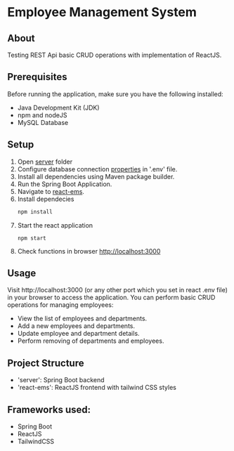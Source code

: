 # Employee Management System
## About
Testing REST Api basic CRUD operations with implementation of ReactJS.
## Prerequisites
Before running the application, make sure you have the following installed:
- Java Development Kit (JDK)
- npm and nodeJS
- MySQL Database 
## Setup
1. Open [server](./server/) folder
2. Configure database connection [properties](./server/src/main/resources/) in '.env' file.
3. Install all dependencies using Maven package builder.
4. Run the Spring Boot Application.
5. Navigate to [react-ems](./react-ems/).
6. Install dependecies
    ```bash
    npm install
    ```
7. Start the react application
    ```
    npm start
    ```
8. Check functions in browser [http://localhost:3000](http://localhost:3000/)
## Usage
Visit http://localhost:3000 (or any other port which you set in react .env file) in your browser to access the application. You can perform basic CRUD operations for managing employees:
- View the list of employees and departments.
- Add a new employees and departments.
- Update employee and department details.
- Perform removing of departments and employees.
## Project Structure
- 'server': Spring Boot backend
- 'react-ems': ReactJS frontend with tailwind CSS styles
## Frameworks used:
- Spring Boot
- ReactJS
- TailwindCSS
